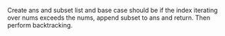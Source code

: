 Create ans and subset list and base case should be if the index iterating over nums exceeds the nums, append subset to ans and return. Then perform backtracking.​
